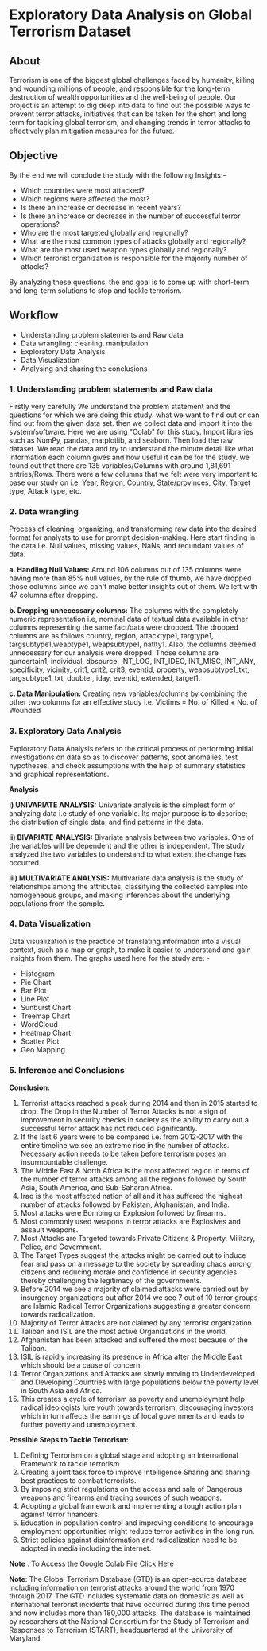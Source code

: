 # **Exploratory Data Analysis on Global Terrorism Dataset**

## About
Terrorism is one of the biggest global challenges faced by humanity, killing and wounding millions of people, and responsible for the long-term destruction of wealth opportunities and the well-being of people. Our project is an attempt to dig deep into data to find out the possible ways to prevent terror attacks, initiatives that can be taken for the short and long term for tackling global terrorism, and changing trends in terror attacks to effectively plan mitigation measures for the future.

## Objective
By the end we will conclude the study with the following Insights:-

- Which countries were most attacked?
- Which regions were affected the most?
- Is there an increase or decrease in recent years?
- Is there an increase or decrease in the number of successful terror operations?
- Who are the most targeted globally and regionally?
- What are the most common types of attacks globally and regionally?
- What are the most used weapon types globally and regionally?
- Which terrorist organization is responsible for the majority number of attacks? 

By analyzing these questions, the end goal is to come up with short-term and long-term solutions to stop and tackle terrorism.

## Workflow

- Understanding problem statements and Raw data
- Data wrangling: cleaning, manipulation
- Exploratory Data Analysis
- Data Visualization
- Analysing and sharing the conclusions

### 1. Understanding problem statements and Raw data
  Firstly very carefully We understand the problem statement and the questions for which we are doing this study. what we want to find out or can find out from the given data set. then we collect data and import it into the system/software. Here we are using "Colab" for this study. Import libraries such as NumPy, pandas, matplotlib, and seaborn. Then load the raw dataset. We read the data and try to understand the minute detail like what information each column gives and how useful it can be for the study. we found out that there are 135 variables/Columns with around 1,81,691 entries/Rows. There were a few columns that we felt were very important to base our study on i.e. Year, Region, Country, State/provinces, City, Target type, Attack type, etc.

### 2. Data wrangling
  Process of cleaning, organizing, and transforming raw data into the desired format for analysts to use for prompt decision-making. Here start finding in the data i.e. Null values, missing values, NaNs, and redundant values of data.

**a. Handling Null Values:**
  Around 106 columns out of 135 columns were having more than 85% null values, by the rule of thumb, we have dropped those columns since we can't make better insights out of them. We left with 47 columns after dropping.
  
**b. Dropping unnecessary columns:**
  The columns with the completely numeric representation i.e, nominal data of textual data available in other columns representing the same fact/data were dropped. The dropped columns are as follows country, region, attacktype1, targtype1, targsubtype1,weaptype1, weapsubtype1, natlty1. Also, the columns deemed unnecessary for our analysis were dropped. Those columns are guncertain1, individual, dbsource, INT_LOG, INT_IDEO, INT_MISC, INT_ANY, specificity, vicinity, crit1, crit2, crit3, eventid, property, weapsubtype1_txt, targsubtype1_txt, doubter, iday, eventid, extended, target1.
  
**c. Data Manipulation:** 
  Creating new variables/columns by combining the other two columns for an effective study i.e.
Victims = No. of Killed + No. of Wounded

### 3. Exploratory Data Analysis
  Exploratory Data Analysis refers to the critical process of performing initial investigations on data so as to discover patterns, spot anomalies, test hypotheses, and check assumptions with the help of summary statistics and graphical representations.
  
**Analysis**

**i) UNIVARIATE ANALYSIS:**
  Univariate analysis is the simplest form of analyzing data i.e study of one variable. Its major purpose is to describe; the distribution of single data, and find patterns in the data.

**ii) BIVARIATE ANALYSIS:**
  Bivariate analysis between two variables. One of the variables will be dependent and the other is independent. The study analyzed the two variables to understand to what extent the change has occurred.

**iii) MULTIVARIATE ANALYSIS:**
  Multivariate data analysis is the study of relationships among the attributes, classifying the collected samples into homogeneous groups, and making inferences about the underlying populations from the sample.

### 4. Data Visualization

Data visualization is the practice of translating information into a visual context, such as a map or graph, to make it easier to understand and gain insights from them. The graphs used here for the study are: -

- Histogram
- Pie Chart
- Bar Plot
- Line Plot
- Sunburst Chart
- Treemap Chart
- WordCloud
- Heatmap Chart
- Scatter Plot
- Geo Mapping

### 5. Inference and Conclusions

**Conclusion:**

1. Terrorist attacks reached a peak during 2014 and then in 2015 started to drop. The Drop in the Number of Terror Attacks is not a sign of improvement in security checks in society as the ability to carry out a successful terror attack has not reduced significantly.
2. If the last 6 years were to be compared i.e. from 2012-2017 with the entire timeline we see an extreme rise in the number of attacks. Necessary action needs to be taken before terrorism poses an insurmountable challenge.
3. The Middle East & North Africa is the most affected region in terms of the number of terror attacks among all the regions followed by South Asia, South America, and Sub-Saharan Africa.
4. Iraq is the most affected nation of all and it has suffered the highest number of attacks followed by Pakistan, Afghanistan, and India.
5. Most attacks were Bombing or Explosion followed by firearms.
6. Most commonly used weapons in terror attacks are Explosives and assault weapons.
7. Most Attacks are Targeted towards Private Citizens & Property, Military, Police, and Government.
8. The Target Types suggest the attacks might be carried out to induce fear and pass on a message to the society by spreading chaos among citizens and reducing morale and confidence in security agencies thereby challenging the legitimacy of the governments.
9. Before 2014 we see a majority of claimed attacks were carried out by insurgency organizations but after 2014 we see 7 out of 10 terror groups are Islamic Radical Terror Organizations suggesting a greater concern towards radicalization.
10. Majority of Terror Attacks are not claimed by any terrorist organization.
11. Taliban and ISIL are the most active Organizations in the world.
12. Afghanistan has been attacked and suffered the most because of the Taliban.
13. ISIL is rapidly increasing its presence in Africa after the Middle East which should be a cause of concern.
14.  Terror Organizations and Attacks are slowly moving to Underdeveloped and Developing Countries with large populations below the poverty level in South Asia and Africa.
15. This creates a cycle of terrorism as poverty and unemployment help radical ideologists lure youth towards terrorism, discouraging investors which in turn affects the earnings of local governments and leads to further poverty and unemployment.

**Possible Steps to Tackle Terrorism:**

1. Defining Terrorism on a global stage and adopting an International Framework to tackle terrorism
2. Creating a joint task force to improve Intelligence Sharing and sharing best practices to combat terrorists.
3. By imposing strict regulations on the access and sale of Dangerous weapons and firearms and tracing sources of such weapons.
4. Adopting a global framework and implementing a tough action plan against terror financers.
5. Education in population control and improving conditions to encourage employment opportunities might reduce terror activities in the long run.
6. Strict policies against disinformation and radicalization need to be adopted in media including the internet.



**Note** : To Access the Google Colab File [Click Here ](https://colab.research.google.com/drive/1NsjG8146AInmJ1EUMqehfH5ibhFNq52Y?usp=sharing)

**Note**: The Global Terrorism Database (GTD) is an open-source database including information on terrorist attacks around the world from 1970 through 2017. The GTD includes systematic data on domestic as well as international terrorist incidents that have occurred during this time period and now includes more than 180,000 attacks. The database is maintained by researchers at the National Consortium for the Study of Terrorism and Responses to Terrorism (START), headquartered at the University of Maryland.
